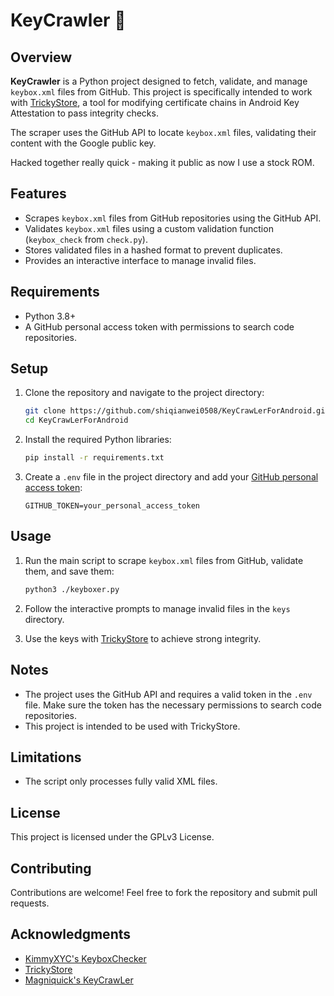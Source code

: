 # KeyCrawler 🔑

## Overview
**KeyCrawler** is a Python project designed to fetch, validate, and manage `keybox.xml` files from GitHub. This project is specifically intended to work with [TrickyStore](https://github.com/5ec1cff/TrickyStore), a tool for modifying certificate chains in Android Key Attestation to pass integrity checks.

The scraper uses the GitHub API to locate `keybox.xml` files, validating their content with the Google public key.

Hacked together really quick - making it public as now I use a stock ROM.

## Features
- Scrapes `keybox.xml` files from GitHub repositories using the GitHub API.
- Validates `keybox.xml` files using a custom validation function (`keybox_check` from `check.py`).
- Stores validated files in a hashed format to prevent duplicates.
- Provides an interactive interface to manage invalid files.

## Requirements
- Python 3.8+
- A GitHub personal access token with permissions to search code repositories.

## Setup

1. Clone the repository and navigate to the project directory:
   ```sh
   git clone https://github.com/shiqianwei0508/KeyCrawLerForAndroid.git
   cd KeyCrawLerForAndroid
   ```

2. Install the required Python libraries:
   ```sh
   pip install -r requirements.txt
   ```

3. Create a `.env` file in the project directory and add your [GitHub personal access token](https://github.com/settings/tokens):
   ```env
   GITHUB_TOKEN=your_personal_access_token
   ```

## Usage

1. Run the main script to scrape `keybox.xml` files from GitHub, validate them, and save them:
   ```sh
   python3 ./keyboxer.py
   ```

2. Follow the interactive prompts to manage invalid files in the `keys` directory.

3. Use the keys with [TrickyStore](https://github.com/5ec1cff/TrickyStore) to achieve strong integrity.

## Notes
- The project uses the GitHub API and requires a valid token in the `.env` file. Make sure the token has the necessary permissions to search code repositories.
- This project is intended to be used with TrickyStore.

## Limitations
- The script only processes fully valid XML files.

## License
This project is licensed under the GPLv3 License.

## Contributing
Contributions are welcome! Feel free to fork the repository and submit pull requests.

## Acknowledgments
- [KimmyXYC's KeyboxChecker](https://github.com/KimmyXYC/KeyboxChecker)
- [TrickyStore](https://github.com/5ec1cff/TrickyStore)
- [Magniquick's KeyCrawLer](https://github.com/Magniquick/KeyCrawler)
